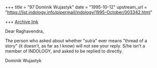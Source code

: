 +++
title = "97 Dominik Wujastyk"
date = "1995-10-12"
upstream_url = "https://list.indology.info/pipermail/indology/1995-October/003342.html"

+++
[Archive link](https://list.indology.info/pipermail/indology/1995-October/003342.html)

Dear Raghavendra,

The person who asked about whether "sutra" ever means "thread of a story"
(it doesn't, as far as I know) will not see your reply.  S/he isn't a
member of INDOLOGY, and asked to be replied to directly.

Dominik Wujastyk






